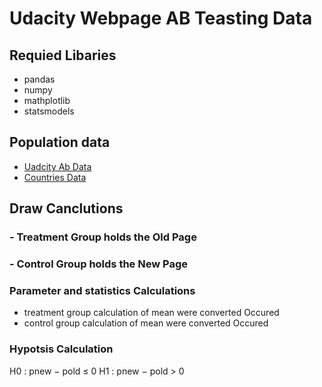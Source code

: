 # Udacity Webpage AB Teasting Data
## Requied Libaries 
  - pandas
  - numpy 
  - mathplotlib 
  - statsmodels

## Population data

- [Uadcity Ab Data]('https://raw.githubusercontent.com/nicmodan/AB_Testing-/master/ab_data.csv') 
- [Countries Data]('https://raw.githubusercontent.com/nicmodan/AB_Testing-/master/countries.csv')

## Draw Canclutions 

  ### - Treatment Group holds the Old Page 
  ### - Control Group holds the New Page 

### Parameter and statistics Calculations 
  - treatment group calculation of mean were converted Occured 
  - control group calculation of mean were converted Occured 
  
### Hypotsis Calculation 
  H0 : pnew − pold ≤ 0
  H1 : pnew − pold > 0
  
